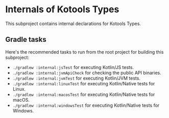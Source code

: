 # Internals of Kotools Types

This subproject contains internal declarations for Kotools Types.

## Gradle tasks

Here's the recommended tasks to run from the root project for building this
subproject:

- `./gradlew :internal:jsTest` for executing Kotlin/JS tests.
- `./gradlew :internal:jvmApiCheck` for checking the public API binaries.
- `./gradlew :internal:jvmTest` for executing Kotlin/JVM tests.
- `./gradlew :internal:linuxTest` for executing Kotlin/Native tests for Linux.
- `./gradlew :internal:macosTest` for executing Kotlin/Native tests for macOS.
- `./gradlew :internal:windowsTest` for executing Kotlin/Native tests for
  Windows.
